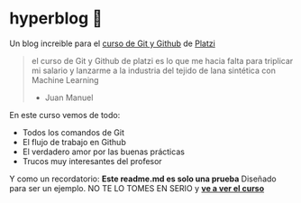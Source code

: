 # hyperblog 💚
Un blog increible para el [curso de Git y Github](https://platzi.com/cursos/git-github/ "curso de Git y Github") de [Platzi](https://platzi.com/ "Platzi")
> el curso de Git y Github de platzi es lo que me hacia falta para triplicar mi salario y lanzarme a la industria del tejido de lana sintética con Machine Learning
> - Juan Manuel

En este curso vemos de todo:
* Todos los comandos de Git
* El flujo de trabajo en Github
* El verdadero amor por las buenas prácticas
* Trucos muy interesantes del profesor

Y como un recordatorio:  **Este readme.md es solo una prueba** Diseñado para ser un ejemplo. NO TE LO TOMES EN SERIO y [**ve a ver el curso**](https://platzi.com/cursos/git-github/ "curso de Git y Github")